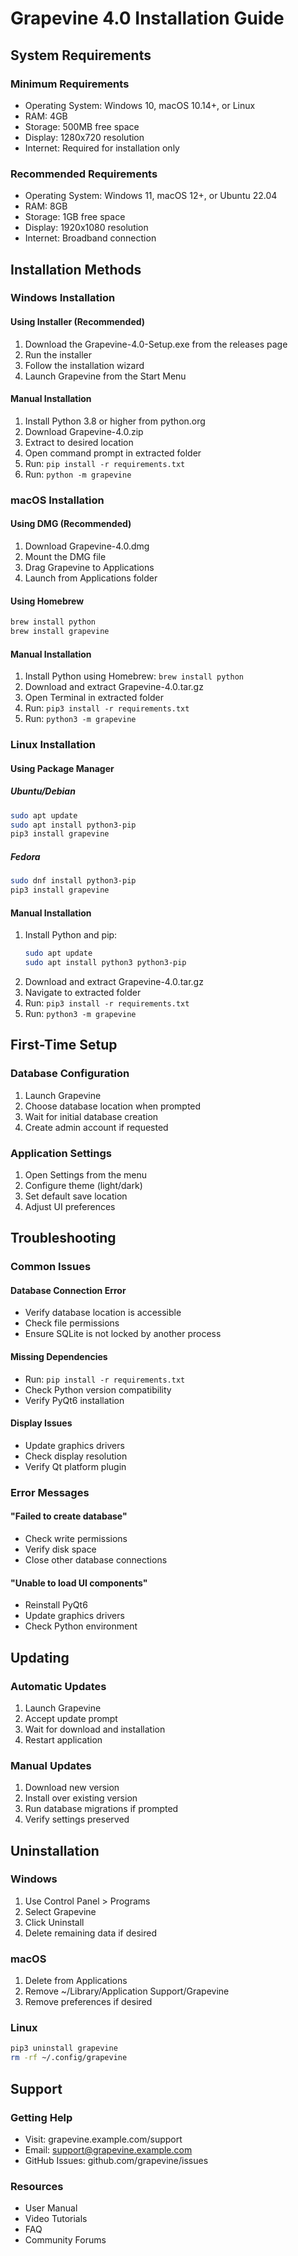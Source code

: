 # Grapevine 4.0 Installation Guide

## System Requirements

### Minimum Requirements
- Operating System: Windows 10, macOS 10.14+, or Linux
- RAM: 4GB
- Storage: 500MB free space
- Display: 1280x720 resolution
- Internet: Required for installation only

### Recommended Requirements
- Operating System: Windows 11, macOS 12+, or Ubuntu 22.04
- RAM: 8GB
- Storage: 1GB free space
- Display: 1920x1080 resolution
- Internet: Broadband connection

## Installation Methods

### Windows Installation

#### Using Installer (Recommended)
1. Download the Grapevine-4.0-Setup.exe from the releases page
2. Run the installer
3. Follow the installation wizard
4. Launch Grapevine from the Start Menu

#### Manual Installation
1. Install Python 3.8 or higher from python.org
2. Download Grapevine-4.0.zip
3. Extract to desired location
4. Open command prompt in extracted folder
5. Run: `pip install -r requirements.txt`
6. Run: `python -m grapevine`

### macOS Installation

#### Using DMG (Recommended)
1. Download Grapevine-4.0.dmg
2. Mount the DMG file
3. Drag Grapevine to Applications
4. Launch from Applications folder

#### Using Homebrew
```bash
brew install python
brew install grapevine
```

#### Manual Installation
1. Install Python using Homebrew: `brew install python`
2. Download and extract Grapevine-4.0.tar.gz
3. Open Terminal in extracted folder
4. Run: `pip3 install -r requirements.txt`
5. Run: `python3 -m grapevine`

### Linux Installation

#### Using Package Manager
##### Ubuntu/Debian
```bash
sudo apt update
sudo apt install python3-pip
pip3 install grapevine
```

##### Fedora
```bash
sudo dnf install python3-pip
pip3 install grapevine
```

#### Manual Installation
1. Install Python and pip:
   ```bash
   sudo apt update
   sudo apt install python3 python3-pip
   ```
2. Download and extract Grapevine-4.0.tar.gz
3. Navigate to extracted folder
4. Run: `pip3 install -r requirements.txt`
5. Run: `python3 -m grapevine`

## First-Time Setup

### Database Configuration
1. Launch Grapevine
2. Choose database location when prompted
3. Wait for initial database creation
4. Create admin account if requested

### Application Settings
1. Open Settings from the menu
2. Configure theme (light/dark)
3. Set default save location
4. Adjust UI preferences

## Troubleshooting

### Common Issues

#### Database Connection Error
- Verify database location is accessible
- Check file permissions
- Ensure SQLite is not locked by another process

#### Missing Dependencies
- Run: `pip install -r requirements.txt`
- Check Python version compatibility
- Verify PyQt6 installation

#### Display Issues
- Update graphics drivers
- Check display resolution
- Verify Qt platform plugin

### Error Messages

#### "Failed to create database"
- Check write permissions
- Verify disk space
- Close other database connections

#### "Unable to load UI components"
- Reinstall PyQt6
- Update graphics drivers
- Check Python environment

## Updating

### Automatic Updates
1. Launch Grapevine
2. Accept update prompt
3. Wait for download and installation
4. Restart application

### Manual Updates
1. Download new version
2. Install over existing version
3. Run database migrations if prompted
4. Verify settings preserved

## Uninstallation

### Windows
1. Use Control Panel > Programs
2. Select Grapevine
3. Click Uninstall
4. Delete remaining data if desired

### macOS
1. Delete from Applications
2. Remove ~/Library/Application Support/Grapevine
3. Remove preferences if desired

### Linux
```bash
pip3 uninstall grapevine
rm -rf ~/.config/grapevine
```

## Support

### Getting Help
- Visit: grapevine.example.com/support
- Email: support@grapevine.example.com
- GitHub Issues: github.com/grapevine/issues

### Resources
- User Manual
- Video Tutorials
- FAQ
- Community Forums 